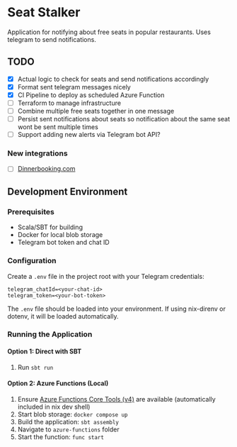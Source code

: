 # Seat Stalker

Application for notifying about free seats in popular restaurants. Uses telegram to send notifications.

## TODO

- [x] Actual logic to check for seats and send notifications accordingly
- [x] Format sent telegram messages nicely
- [x] CI Pipeline to deploy as scheduled Azure Function
- [ ] Terraform to manage infrastructure
- [ ] Combine multiple free seats together in one message
- [ ] Persist sent notifications about seats so notification about the same seat wont be sent multiple times
- [ ] Support adding new alerts via Telegram bot API?

### New integrations

- [ ] [Dinnerbooking.com](https://www.dinnerbooking.com/)

## Development Environment

### Prerequisites
- Scala/SBT for building
- Docker for local blob storage
- Telegram bot token and chat ID

### Configuration
Create a `.env` file in the project root with your Telegram credentials:
```
telegram_chatId=<your-chat-id>
telegram_token=<your-bot-token>
```

The `.env` file should be loaded into your environment. If using nix-direnv or dotenv, it will be loaded automatically.

### Running the Application

#### Option 1: Direct with SBT
1. Run `sbt run`

#### Option 2: Azure Functions (Local)
1. Ensure [Azure Functions Core Tools (v4)](https://learn.microsoft.com/en-us/azure/azure-functions/functions-run-local) are available (automatically included in nix dev shell)
2. Start blob storage: `docker compose up`
3. Build the application: `sbt assembly`
4. Navigate to `azure-functions` folder
5. Start the function: `func start`
